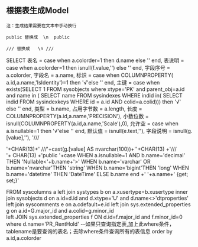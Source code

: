## 根据表生成Model



`注：生成结果需要在文本中手动换行`

   `public 替换成  \n  public`

   `/// 替换成   \n ///`

   

SELECT 
    表名       = case when a.colorder=1 then d.name else '' end,
    表说明     = case when a.colorder=1 then isnull(f.value,'') else '' end,
    字段序号   = a.colorder,
    字段名     = a.name,
    标识       = case when COLUMNPROPERTY( a.id,a.name,'IsIdentity')=1 then '√'else '' end,
    主键       = case when exists(SELECT 1 FROM sysobjects where xtype='PK' and parent_obj=a.id and name in (
                     SELECT name FROM sysindexes WHERE indid in( SELECT indid FROM sysindexkeys WHERE id = a.id AND colid=a.colid))) then '√' else '' end,
    类型       = b.name,
    占用字节数 = a.length,
    长度       = COLUMNPROPERTY(a.id,a.name,'PRECISION'),
    小数位数   = isnull(COLUMNPROPERTY(a.id,a.name,'Scale'),0),
    允许空     = case when a.isnullable=1 then '√'else '' end,
    默认值     = isnull(e.text,''),
    字段说明   = isnull(g.[value],''),
	   '///<summary> '+CHAR(13)+'
        ///'+cast(g.[value] AS nvarchar(100))+''+CHAR(13)
		+'///</summary> '+
		CHAR(13)
		+'public '+case 
		WHEN a.isnullable=1 AND b.name='decimal' THEN 'Nullable<'+b.name+'>' 
		WHEN b.name='varchar' OR b.name='nvarchar'THEN 'string'
		 WHEN  b.name='bigint'THEN 'long'
		 WHEN b.name='datetime' THEN 'DateTime'
		 ELSE b.name end +' '+a.name+' {get; set;}'

FROM   syscolumns a
left join systypes b on a.xusertype=b.xusertype
inner join sysobjects d on  a.id=d.id  and d.xtype='U' and  d.name<>'dtproperties'
left join  syscomments e on a.cdefault=e.id
left join sys.extended_properties   g on  a.id=G.major_id and a.colid=g.minor_id  
left JOIN sys.extended_properties f ON  d.id=f.major_id and f.minor_id=0
where 
    d.name='PR_RentHold'    --如果只查询指定表,加上此where条件，tablename是要查询的表名；去除where条件查询所有的表信息
order by 
    a.id,a.colorder